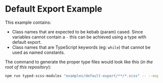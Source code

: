 # Default Export Example

This example contains:

- Class names that are expected to be kebab (param) cased. Since variables cannot contain a `-` this can be achieved using a type with default export.
- Class names that are TypeScript keywords (eg: `while`) that cannot be used as named constants.

The command to generate the proper type files would look like this (_in the root of this repository_):

```bash
npm run typed-scss-modules "examples/default-export/**/*.scss" -- --exportType default --nameFormat kebab --banner '// example banner'
```
